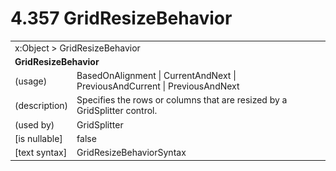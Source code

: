 <html dir="LTR" xmlns:mshelp="http://msdn.microsoft.com/mshelp" xmlns:ddue="http://ddue.schemas.microsoft.com/authoring/2003/5" xmlns:xlink="http://www.w3.org/1999/xlink" xmlns:tool="http://www.microsoft.com/tooltip">

<body>
 <input type="hidden" id="userDataCache" class="userDataStyle">
 <input type="hidden" id="hiddenScrollOffset">
 <img id="dropDownImage" style="display:none; height:0; width:0;" src="../local/drpdown.gif">
 <img id="dropDownHoverImage" style="display:none; height:0; width:0;" src="../local/drpdown_orange.gif">
 <img id="collapseImage" style="display:none; height:0; width:0;" src="../local/collapse.gif">
 <img id="expandImage" style="display:none; height:0; width:0;" src="../local/exp.gif">
 <img id="collapseAllImage" style="display:none; height:0; width:0;" src="../local/collall.gif">
 <img id="expandAllImage" style="display:none; height:0; width:0;" src="../local/expall.gif">
 <img id="copyImage" style="display:none; height:0; width:0;" src="../local/copycode.gif">
 <img id="copyHoverImage" style="display:none; height:0; width:0;" src="../local/copycodeHighlight.gif">
 <div id="header"><h1 class="heading">4.357 GridResizeBehavior</h1></div>

 <div id="mainSection">
 <div id="mainBody">
 <div id="allHistory" class="saveHistory" onsave="saveAll()" onload="loadAll()"></div>
 <p xmlns:wsd="http://wsdev.schemas.microsoft.com/authoring/2008/2" xmlns:msxsl="urn:schemas-microsoft-com:xslt" xmlns:script="urn:script" xmlns:build="urn:build">
 </p>
 <div id="sectionSection0" class="section" name="collapseableSection">
 <content xmlns="http://ddue.schemas.microsoft.com/authoring/2003/5" xmlns:wsd="http://wsdev.schemas.microsoft.com/authoring/2008/2" xmlns:msxsl="urn:schemas-microsoft-com:xslt" xmlns:script="urn:script" xmlns:build="urn:build">
 </content>
 </div>
 <div id="sectionSection1" class="section" name="collapseableSection">
 <content xmlns="http://ddue.schemas.microsoft.com/authoring/2003/5" xmlns:wsd="http://wsdev.schemas.microsoft.com/authoring/2008/2" xmlns:msxsl="urn:schemas-microsoft-com:xslt" xmlns:script="urn:script" xmlns:build="urn:build">
 <table class="ProtocolAuthoredTable" xmlns="">
 <tr><td colspan="2">
<mshelp:link keywords="86913f34-aa06-4c94-9f09-83936a822fd8" tabindex="0">x:Object</mshelp:link> &gt; <mshelp:link keywords="fdd65f7a-dbf0-4466-8a8a-ec5c82bb6dba" tabindex="0">GridResizeBehavior</mshelp:link> </td>
 </tr>
 <tr><td colspan="2">
 <b>
GridResizeBehavior </b>
 </td>
 </tr>
 <tr><td><div class="indent0">(usage)</div></td>
 <td><mshelp:link keywords="dee50a20-406a-4c62-adfe-ced9bb83112d" tabindex="0">BasedOnAlignment</mshelp:link> | <mshelp:link keywords="dee50a20-406a-4c62-adfe-ced9bb83112d" tabindex="0">CurrentAndNext</mshelp:link> | <mshelp:link keywords="dee50a20-406a-4c62-adfe-ced9bb83112d" tabindex="0">PreviousAndCurrent</mshelp:link> | <mshelp:link keywords="dee50a20-406a-4c62-adfe-ced9bb83112d" tabindex="0">PreviousAndNext</mshelp:link> </td>
 </tr>
 <tr><td><div class="indent0">(description)</div></td>
 <td>Specifies the rows or columns that are resized by a GridSplitter control. </td>
 </tr>
 <tr><td><div class="indent0">(used by)</div></td>
 <td><mshelp:link keywords="143f3782-cc54-4fe3-9354-639664b0dc6f" tabindex="0">GridSplitter</mshelp:link> </td>
 </tr>
 <tr><td><div class="indent0">[is nullable]</div></td>
 <td>false </td>
 </tr>
 <tr><td><div class="indent0">[text syntax]</div></td>
 <td><mshelp:link keywords="dee50a20-406a-4c62-adfe-ced9bb83112d" tabindex="0">GridResizeBehaviorSyntax</mshelp:link> </td>
 </tr>
</table>
 </content>
 </div>
 <!--[if gte IE 5]>
 <tool:tip element="languageFilterToolTip" avoidmouse="false"/>
 <![endif]-->
 </div>
 <a name="feedback"></a><span></span>
 </div>
</body></html>
